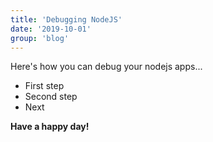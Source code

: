 ```yaml
---
title: 'Debugging NodeJS'
date: '2019-10-01'
group: 'blog'
---
```


Here's how you can debug your nodejs apps...

- First step
- Second step
- Next

**Have a happy day!**